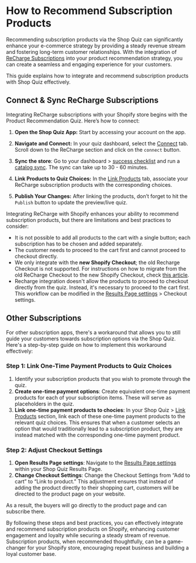 # How to Recommend Subscription Products

Recommending subscription products via the Shop Quiz can significantly enhance your e-commerce strategy by providing a steady revenue stream and fostering long-term customer relationships. With the integration of [ReCharge Subscriptions](https://apps.shopify.com/subscription-payments?surface_intra_position=1&surface_type=partners&surface_version=redesign) into your product recommendation strategy, you can create a seamless and engaging experience for your customers. 

This guide explains how to integrate and recommend subscription products with Shop Quiz effectively.

## Connect & Sync ReCharge Subscriptions

Integrating ReCharge subscriptions with your Shopify store begins with the Product Recommendation Quiz. Here’s how to connect:

1. **Open the Shop Quiz App:** Start by accessing your account on the app.
   
2. **Navigate and Connect:** In your quiz dashboard, select the [Connect](https://docs.revenuehunt.com/reference/quiz-builder/#connect) tab. Scroll down to the ReCharge section and click on the `connect` button.

3. **Sync the store**: Go to your dashboard > [success checklist](https://docs.revenuehunt.com/reference/dashboard/#success-checklist) and run a [catalog sync](https://docs.revenuehunt.com/how-to-guides/how-to-sync-catalog/). The sync can take up to 30 - 60 minutes.

4. **Link Products to Quiz Choices:** In the [Link Products](https://docs.revenuehunt.com/reference/quiz-builder/#link-products) tab, associate your ReCharge subscription products with the corresponding choices. 

5. **Publish Your Changes:** After linking the products, don’t forget to hit the `Publish` button to update the preview/live quiz.

Integrating ReCharge with Shopify enhances your ability to recommend subscription products, but there are limitations and best practices to consider:

- It is not possible to add all products to the cart with a single button; each subscription has to be chosen and added separately.
- The customer needs to proceed to the cart first and cannot proceed to checkout directly.
- We only integrate with the **new Shopify Checkout**; the old Recharge Checkout is not supported. For instructions on how to migrate from the old ReCharge Checkout to the new Shopify Checkout, check [this article](https://support.rechargepayments.com/hc/en-us/articles/4403505928599).
- Recharge integration doesn't allow the products to proceed to checkout directly from the quiz. Instead, it's necessary to proceed to the cart first. This workflow can be modified in the [Results Page settings](https://docs.revenuehunt.com/reference/quiz-builder/#results-page-settings) > Checkout settings.

## Other Subscriptions

For other subscription apps, there's a workaround that allows you to still guide your customers towards subscription options via the Shop Quiz. Here's a step-by-step guide on how to implement this workaround effectively:

### Step 1: Link One-Time Payment Products to Quiz Choices
1. Identify your subscription products that you wish to promote through the quiz.
2. **Create one-time payment options**: Create equivalent one-time payment products for each of your subscription items. These will serve as placeholders in the quiz.
3. **Link one-time payment products to chocies**: In your Shop Quiz > [Link Products](https://docs.revenuehunt.com/reference/quiz-builder/#link-products) section, link each of these one-time payment products to the relevant quiz choices. This ensures that when a customer selects an option that would traditionally lead to a subscription product, they are instead matched with the corresponding one-time payment product.

### Step 2: Adjust Checkout Settings
1. **Open Results Page settings**: Navigate to the [Results Page settings](https://docs.revenuehunt.com/reference/quiz-builder/#results-page-settings) within your Shop Quiz Results Page.
2. **Change Checkout Settings**: Change the Checkout Settings from “Add to cart” to “Link to product.” This adjustment ensures that instead of adding the product directly to their shopping cart, customers will be directed to the product page on your website.

As a result, the buyers will go directly to the product page and can subscribe there.

By following these steps and best practices, you can effectively integrate and recommend subscription products on Shopify, enhancing customer engagement and loyalty while securing a steady stream of revenue. Subscription products, when recommended thoughtfully, can be a game-changer for your Shopify store, encouraging repeat business and building a loyal customer base.

